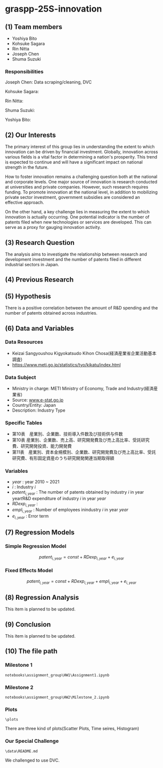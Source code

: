 # graspp-25S-innovation

## (1) Team members

- Yoshiya Bito
- Kohsuke Sagara
- Rin Nitta
- Joseph Chen
- Shuma Suzuki

### Responsibilities

Joseph Chen: Data scraping/cleaning, DVC

Kohsuke Sagara: 

Rin Nitta: 

Shuma Suzuki: 

Yoshiya Bito: 

## (2) Our Interests

The primary interest of this group lies in understanding the extent to which innovation can be driven by financial investment.
Globally, innovation across various fields is a vital factor in determining a nation's prosperity. This trend is expected to continue and will have a significant impact on national strength in the future.

How to foster innovation remains a challenging question both at the national and corporate levels. One major source of innovation is research conducted at universities and private companies. However, such research requires funding. To promote innovation at the national level, in addition to mobilizing private sector investment, government subsidies are considered an effective approach.

On the other hand, a key challenge lies in measuring the extent to which innovation is actually occurring. One potential indicator is the number of patents filed when new technologies or services are developed. This can serve as a proxy for gauging innovation activity.

## (3) Research Question

The analysis aims to investigate the relationship between research and development investment and the number of patents filed in different industrial sectors in Japan.

## (4) Previous Research

## (5) Hypothesis

There is a positive correlation between the amount of R&D spending and the number of patents obtained across industries.

## (6) Data and Variables

### Data Resources

- Keizai Sangyoushou Kigyokatsudo Kihon Chosa(経済産業省企業活動基本調査)
- https://www.meti.go.jp/statistics/tyo/kikatu/index.html

### Data Subject

- Ministry in charge: METI Ministry of Economy, Trade and Industry(経済産業省)
- Source: www.e-stat.go.jp
- Country/Entity: Japan
- Description: Industry Type

### Specific Tables

- 第10表　産業別、企業数、技術導入件数及び技術供与件数
- 第10表  産業別、企業数、売上高、研究開発費及び売上高比率、受託研究費、研究開発投資、能力開発費
- 第11表　産業別、資本金規模別、企業数、研究開発費及び売上高比率、受託研究費、有形固定資産のうち研究開発関連当期取得額

### Variables

- $year$ : year 2010 ~ 2021
- $i$ : Industry $i$
- $patent_{i, year}$ : The number of patents obtained by industry $i$ in year year$t$R&D expenditure of industry $i$ in year $year$
- $RDexp_{i, year}$ :
- $empl_{i, year}$ : Number of employees inindustry $i$ in year $year$
- $e_{i, year}$ : Error term

## (7) Regression Models

### Simple Regression Model

$$
patent_{i, year} = const + RDexp_{i, year} + e_{i, year}
$$

### Fixed Effects Model

$$
patent_{i, year} = const + RDexp_{i, year} + empl_{i, year} + e_{i, year}
$$

## (8) Regression Analysis

This item is planned to be updated.

## (9) Conclusion

This item is planned to be updated.

## (10) The file path

### Milestone 1

`notebooks\assignment_group\HW1\Assignment1.ipynb`

### Milestone 2

`notebooks\assignment_group\HW2\Milestone_2.ipynb`

### Plots

`\plots`

There are three kind of plots(Scatter Plots, Time seires, Histogram)

### Our Special Challenge

`\data\README.md`

We challenged to use DVC.
